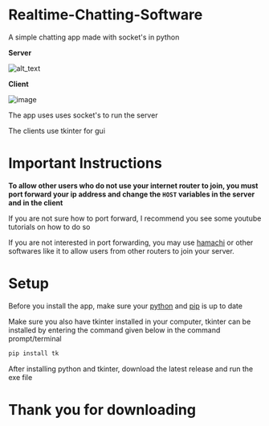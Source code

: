 # Realtime-Chatting-Software
A simple chatting app made with socket's in python

**Server**

![alt_text](https://cdn.discordapp.com/attachments/950043764062310450/958023787100647514/unknown.png)


**Client**

![image](https://user-images.githubusercontent.com/98301106/160432849-7f8d9f27-b814-4f53-8d76-0bd2a5bbfa44.png)

The app uses uses socket's to run the server

The clients use tkinter for gui

# Important Instructions

**To allow other users who do not use your internet router to join, you must port forward your ip address and change the `HOST` variables in the server and in the client**

If you are not sure how to port forward, I recommend you see some youtube tutorials on how to do so

If you are not interested in port forwarding, you may use [hamachi](https://vpn.net/) or other softwares like it to allow users from other routers to join your server.

# Setup

Before you install the app, make sure your [python](https://www.python.org/downloads) and [pip](https://pypi.org/) is up to date

Make sure you also have tkinter installed in your computer, tkinter can be installed by entering the command given below in the command prompt/terminal

```sh
pip install tk
```

After installing python and tkinter, download the latest release and run the exe file

# Thank you for downloading
